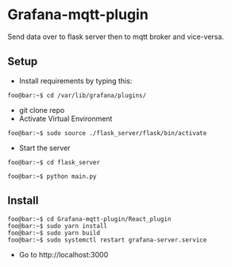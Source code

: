 # Grafana-mqtt-plugin
Send data over to flask server then to mqtt broker and vice-versa.

## Setup
- Install requirements by typing this:

```
foo@bar:~$ cd /var/lib/grafana/plugins/
```
- git clone repo
- Activate Virtual Environment
```
foo@bar:~$ sudo source ./flask_server/flask/bin/activate
```
- Start the server
```
foo@bar:~$ cd flask_server
```
```
foo@bar:~$ python main.py
```

## Install

```
foo@bar:~$ cd Grafana-mqtt-plugin/React_plugin
foo@bar:~$ sudo yarn install
foo@bar:~$ sudo yarn build
foo@bar:~$ sudo systemctl restart grafana-server.service
```
- Go to http://localhost:3000
